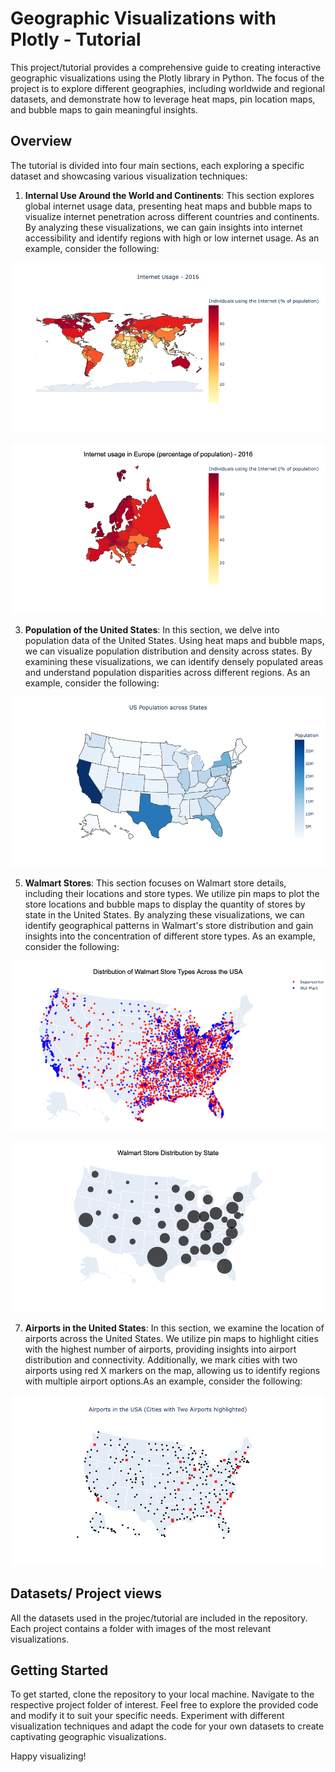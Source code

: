 # Geographic Visualizations with Plotly - Tutorial

This project/tutorial provides a comprehensive guide to creating interactive geographic visualizations using the Plotly library in Python. The focus of the project is to explore different geographies, including worldwide and regional datasets, and demonstrate how to leverage heat maps, pin location maps, and bubble maps to gain meaningful insights.

## Overview

The tutorial is divided into four main sections, each exploring a specific dataset and showcasing various visualization techniques:

1. **Internal Use Around the World and Continents**: This section explores global internet usage data, presenting heat maps and bubble maps to visualize internet penetration across different countries and continents. By analyzing these visualizations, we can gain insights into internet accessibility and identify regions with high or low internet usage. As an example, consider the following:

![Image Description](Internet%20Usage%20project%20graphics/Internet%20Usage%20-%202016.png)

![Image Description](Internet%20Usage%20project%20graphics/Internet%20usage%20in%20Europe%20(percentage%20of%20population)%20-%202016.png)

3. **Population of the United States**: In this section, we delve into population data of the United States. Using heat maps and bubble maps, we can visualize population distribution and density across states. By examining these visualizations, we can identify densely populated areas and understand population disparities across different regions. As an example, consider the following:

![Image Description](USA%20State%20Population%20project%20graphics/US%20Population%20across%20States.png)

5. **Walmart Stores**: This section focuses on Walmart store details, including their locations and store types. We utilize pin maps to plot the store locations and bubble maps to display the quantity of stores by state in the United States. By analyzing these visualizations, we can identify geographical patterns in Walmart's store distribution and gain insights into the concentration of different store types. As an example, consider the following:

![Image Description](Walmart%20store%20openings%201962-2006%20project%20graphics/Distribution%20of%20Walmart%20Store%20Types%20Across%20the%20USA.png)

![Image Description](Walmart%20store%20openings%201962-2006%20project%20graphics/Walmart%20Store%20Distribution%20by%20State.png)

7. **Airports in the United States**: In this section, we examine the location of airports across the United States. We utilize pin maps to highlight cities with the highest number of airports, providing insights into airport distribution and connectivity. Additionally, we mark cities with two airports using red X markers on the map, allowing us to identify regions with multiple airport options.As an example, consider the following:

![Image Description](USA%20Airports%20project%20graphics/Airports%20in%20the%20USA%20(Cities%20with%20Two%20Airports%20highlighted).png)

## Datasets/ Project views

All the datasets used in the  projec/tutorial are included in the repository. Each project contains a folder with images of the most relevant visualizations.

## Getting Started

To get started, clone the repository to your local machine. Navigate to the respective project folder of interest. Feel free to explore the provided code and modify it to suit your specific needs. Experiment with different visualization techniques and adapt the code for your own datasets to create captivating geographic visualizations.

Happy visualizing!
